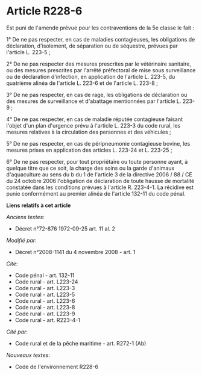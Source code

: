 # Article R228-6

Est puni de l'amende prévue pour les contraventions de la 5e classe le fait : 

1° De ne pas respecter, en cas de maladies contagieuses, les obligations de déclaration, d'isolement, de séparation ou de
séquestre, prévues par l'article L. 223-5 ; 

2° De ne pas respecter des mesures prescrites par le vétérinaire sanitaire, ou des mesures prescrites par l'arrêté
préfectoral de mise sous surveillance ou de déclaration d'infection, en application de l'article L. 223-5, du quatrième
alinéa de l'article L. 223-6 et de l'article L. 223-8 ; 

3° De ne pas respecter, en cas de rage, les obligations de déclaration ou des mesures de surveillance et d'abattage
mentionnées par l'article L. 223-9 ; 

4° De ne pas respecter, en cas de maladie réputée contagieuse faisant l'objet d'un plan d'urgence prévu à l'article L. 223-3
du code rural, les mesures relatives à la circulation des personnes et des véhicules ; 

5° De ne pas respecter, en cas de péripneumonie contagieuse bovine, les mesures prises en application des articles L. 223-24
et L. 223-25 ; 

6° De ne pas respecter, pour tout propriétaire ou toute personne ayant, à quelque titre que ce soit, la charge des soins ou
la garde d'animaux d'aquaculture au sens du b du 1 de l'article 3 de la directive 2006 / 88 / CE du 24 octobre 2006
l'obligation de déclaration de toute hausse de mortalité constatée dans les conditions prévues à l'article R. 223-4-1. La
récidive est punie conformément au premier alinéa de l'article 132-11 du code pénal.

**Liens relatifs à cet article**

_Anciens textes_:

  - Décret n°72-876 1972-09-25 art. 11 al. 2

_Modifié par_:

  - Décret n°2008-1141 du 4 novembre 2008 - art. 1

_Cite_:

  - Code pénal - art. 132-11
  - Code rural - art. L223-24
  - Code rural - art. L223-3
  - Code rural - art. L223-5
  - Code rural - art. L223-6
  - Code rural - art. L223-8
  - Code rural - art. L223-9
  - Code rural - art. R223-4-1

_Cité par_:

  - Code rural et de la pêche maritime - art. R272-1 (Ab)

_Nouveaux textes_:

  - Code de l'environnement R228-6
